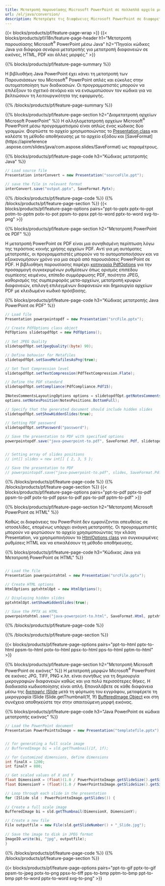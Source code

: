 ```yaml
---
title: Μετατροπή παρουσίασης Microsoft PowerPoint σε πολλαπλά αρχεία με χρήση Java
url: /el/java/conversion/
description: Μετατρέψτε τις διαφάνειες Microsoft PowerPoint σε διαφορετικά αρχεία, συμπεριλαμβανομένων μορφών HTML, PDF και εικόνας εντός εφαρμογών που βασίζονται σε Java.
---
```


{{< blocks/products/pf/feature-page-wrap >}}
{{< blocks/products/pf/i18n/feature-page-header h1="Μετατροπή παρουσίασης Microsoft<sup>®</sup> PowerPoint μέσω Java" h2="Πηγαίοι κώδικες Java για διάφορα σενάρια μετατροπής για μετατροπή διαφανειών σε εικόνες, HTML, PDF και άλλες μορφές." >}}

{{% blocks/products/pf/feature-page-summary %}}

Η βιβλιοθήκη Java PowerPoint έχει κάνει τη μετατροπή των Παρουσιάσεων του Microsoft<sup>®</sup> PowerPoint απλές και εύκολες στην αυτοματοποίηση των διαδικασιών. Οι προγραμματιστές μπορούν να επιλέξουν το σχετικό σενάριο και να ενσωματώσουν τον κώδικα για να βελτιώσουν τη λειτουργικότητα της εφαρμογής. 

{{% /blocks/products/pf/feature-page-summary  %}}

{{% blocks/products/pf/feature-page-section  h2="Διαμετατροπή αρχείων Microsoft PowerPoint" %}}
Η αλληλομετατροπή αρχείων Microsoft<sup>®</sup> PowerPoint μέσω προγραμματισμού είναι απλώς ένας κώδικας δύο γραμμών. Φορτώστε το αρχείο χρησιμοποιώντας το [Presentation class](https://apireference.aspose.com/slides/java/com.aspose.slides/Presentation) και καλέστε τη μέθοδο αποθήκευσης με το αρχείο εξόδου και [SaveFormat](https://apireference .aspose.com/slides/java/com.aspose.slides/SaveFormat) ως παραμέτρους.

{{% blocks/products/pf/feature-page-code h3="Κώδικας μετατροπής Java" %}}

```cs
// Load source file
Presentation interConvert = new Presentation("sourceFile.ppt");

// save the file in relevant format
interConvert.save("output.pptx", SaveFormat.Pptx);   
```
{{% /blocks/products/pf/feature-page-code  %}}
{{% /blocks/products/pf/feature-page-section %}}
{{< blocks/products/pf/feature-page-options pairs="ppt-to-pptx pptx-to-ppt potm-to-pptm potx-to-pot ppsm-to-ppsx ppt-to-word pptx-to-word svg-to-png" >}}


{{% blocks/products/pf/feature-page-section  h2="Μετατροπή PowerPoint σε PDF" %}}

Η μετατροπή PowerPoint σε PDF είναι μια συνηθισμένη περίπτωση λόγω της τεράστιας κοινής χρήσης αρχείων PDF. Αντί για μη αυτόματες μετατροπές, οι προγραμματιστές μπορούν να το αυτοματοποιήσουν και να εξοικονομήσουν χρόνο για μια σειρά από παρουσιάσεις PowerPoint σε PDF. Η βιβλιοθήκη παρουσίασης παρέχει [κατηγορία PdfOptions](https://apireference.aspose.com/java/slides/com.aspose.slides/PdfOptions) για την προσαρμογή συγκεκριμένων ρυθμίσεων όπως ορισμός επιπέδου συμπίεσης κειμένου, επίπεδο συμμόρφωσης PDF, ποιότητα JPEG, καθορισμός της συμπεριφοράς μετα-αρχείων, μετατροπή κρυφών διαφανειών, επιλογή επιλεγμένων διαφανειών και δημιουργία αρχείων PDF με κλειδωμένο κωδικό πρόσβασης.

{{% blocks/products/pf/feature-page-code h3="Κώδικας μετατροπής Java PowerPoint σε PDF" %}}

```cs
// Load file
Presentation powerpointopdf = new Presentation("srcFile.pptx");

// Create PdfOptions class object
PdfOptions slidetopdfOpt = new PdfOptions();
               
// Set JPEG Quality
slidetopdfOpt.setJpegQuality((byte) 90);

// Define behavior for Metafiles
slidetopdfOpt.setSaveMetafilesAsPng(true);

// Set Text Compression level
slidetopdfOpt.setTextCompression(PdfTextCompression.Flate);

// Define the PDF standard
slidetopdfOpt.setCompliance(PdfCompliance.Pdf15);
              
INotesCommentsLayoutingOptions options = slidetopdfOpt.getNotesCommentsLayouting();
options.setNotesPosition(NotesPositions.BottomFull);

// Specify that the generated document should include hidden slides
slidetopdfOpt.setShowHiddenSlides(true);
	
// Setting PDF password
slidetopdfOpt.setPassword("password");	

// Save the presentation to PDF with specified options
powerpointopdf.save("java-powerpoint-to.pdf", SaveFormat.Pdf, slidetopdfOpt);


// Setting array of slides positions
// int[] slides = new int[] { 2, 3, 5 };

// Save the presentation to PDF
// powerpointopdf.save("java-powerpoint-to.pdf", slides, SaveFormat.Pdf);

```
{{% /blocks/products/pf/feature-page-code  %}}
{{% /blocks/products/pf/feature-page-section %}}
{{< blocks/products/pf/feature-page-options pairs="ppt-to-pdf pptx-to-pdf ppsm-to-pdf potx-to-pdf ppsx-to-pdf pps-to-pdf pptm-to-pdf" >}}


{{% blocks/products/pf/feature-page-section  h2="Μετατροπή Microsoft PowerPoint σε HTML" %}}

Καθώς οι διαφάνειες του PowerPoint δεν εμφανίζονται απευθείας σε ιστοσελίδες, επομένως υπάρχει ανάγκη μετατροπής. Οι προγραμματιστές μπορούν να φορτώσουν το αρχείο χρησιμοποιώντας την κλάση Presentation, να χρησιμοποιήσουν το [HtmlOptions class](https://apireference.aspose.com/slides/java/com.aspose.slides/HtmlOptions) για συγκεκριμένες ρυθμίσεις HTML και να επικαλέσουν τη μέθοδο αποθήκευσης.

{{% blocks/products/pf/feature-page-code h3="Κώδικας Java για Μετατροπή PowerPoint σε HTML" %}}

```cs

// Load the file
Presentation powerpointohtml = new Presentation("srcFile.pptx");

// Create HTML options
HtmlOptions pptxhtmlOpt = new HtmlOptions();

// Displaying hidden slides
pptxhtmlOpt.setShowHiddenSlides(true);

// Save the PPTX as HTML
powerpointohtml.save("java-powerpoint-to.html", SaveFormat.Html, pptxhtmlOpt); 

```
{{% /blocks/products/pf/feature-page-code %}}

{{% /blocks/products/pf/feature-page-section %}}

{{< blocks/products/pf/feature-page-options pairs="ppt-to-html pptx-to-html ppsm-to-html potx-to-html ppsx-to-html pps-to-html pptm-to-html" >}}

{{% blocks/products/pf/feature-page-section  h2="Μετατροπή Microsoft PowerPoint σε εικόνες" %}}
Η μετατροπή μορφών Microsoft<sup>®</sup> PowerPoint σε εικόνες JPG, TIFF, PNG κ.λπ. είναι συνήθως για τη δημιουργία μικρογραφιών διαφανειών καθώς και για πολύ περισσότερες θήκες. Η διαδικασία κωδικοποίησης είναι απλή. Επαναλάβετε σε κάθε διαφάνεια μέσω της [διεπαφής ISlide](https://apireference.aspose.com/slides/java/com.aspose.slides/ISlide) μετά τη φόρτωση του εγγράφου, μεταφέρετε τη μικρογραφία ISlide ISlide.getThumbnail(1f, 1f) [BufferedImage Object](https://docs.oracle.com/javase/7/docs/api/java/awt/image/BufferedImage.html) και στη συνέχεια αποθηκεύστε την στην απαιτούμενη μορφή εικόνας. 

{{% blocks/products/pf/feature-page-code h3="Java PowerPoint σε κώδικα μετατροπής εικόνας" %}}
```cs
// Load the PowerPoint document
Presentation PowerPointtoImage = new Presentation("templatefile.pptx");


// for generating a full scale image
// BufferedImage bi = sld.getThumbnail(1f, 1f);

// for Customized dimensions, define dimensions
int finalX = 1200;
int finalY = 800;

// Get scaled values of X and Y
float DimensionX = (float)(1.0 / PowerPointtoImage.getSlideSize().getSize().getWidth()) * finalX;
float DimensionY = (float)(1.0 / PowerPointtoImage.getSlideSize().getSize().getHeight()) * finalY;

// Loop through each slide in the presentation
for (ISlide sld : PowerPointtoImage.getSlides()) {
	
// Create a full scale image
BufferedImage bi = sld.getThumbnail(DimensionX, DimensionY);

// Create a new file
File outputfile = new File(sld.getSlideNumber() + "_Slide.jpg");
	
// Save the image to disk in JPEG format
ImageIO.write(bi, "jpg", outputfile);
}
```
{{% /blocks/products/pf/feature-page-code %}}
{{% /blocks/products/pf/feature-page-section %}}

{{< blocks/products/pf/feature-page-options pairs="ppt-to-gif pptx-to-gif ppsm-to-jpeg potx-to-png ppsx-to-tiff pps-to-bmp pptm-to-bmp ppt-to-bmp ppt-to-word pptx-to-word svg-to-png" >}}